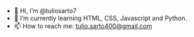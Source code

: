 - 👋 Hi, I’m @tuliosarto7
- 🌱 I’m currently learning HTML, CSS, Javascript and Python.
- 📫 How to reach me: tulio.sarto400@gmail.com

<!---
tuliosarto7/tuliosarto7 is a ✨ special ✨ repository because its `README.md` (this file) appears on your GitHub profile.
You can click the Preview link to take a look at your changes.
--->
